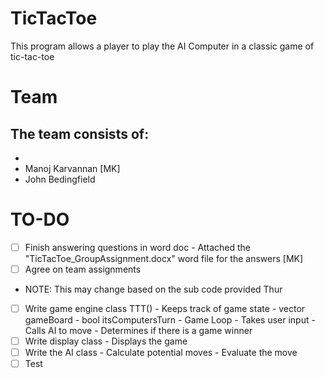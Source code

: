 # TicTacToe
This program allows a player to play the AI Computer in a classic game of tic-tac-toe

# Team
The team consists of:
-  
-  
- Manoj Karvannan [MK]
- John Bedingfield


# TO-DO
- [ ] Finish answering questions in word doc
      - Attached the "TicTacToe_GroupAssignment.docx" word file for the answers [MK]
- [ ] Agree on team assignments
- NOTE: This may change based on the sub code provided Thur
- [ ] Write game engine class TTT()
      - Keeps track of game state
        - vector<string> gameBoard
        - bool itsComputersTurn
      - Game Loop
      - Takes user input
      - Calls AI to move
      - Determines if there is a game winner
- [ ] Write display class
      - Displays the game
- [ ] Write the AI class
      - Calculate potential moves
      - Evaluate the move
- [ ] Test
